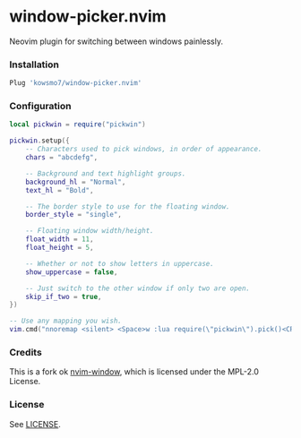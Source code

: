 # window-picker.nvim

Neovim plugin for switching between windows painlessly.

### Installation
```lua
Plug 'kowsmo7/window-picker.nvim'
```

### Configuration
```lua
local pickwin = require("pickwin")

pickwin.setup({
    -- Characters used to pick windows, in order of appearance.
    chars = "abcdefg",

    -- Background and text highlight groups.
    background_hl = "Normal",
    text_hl = "Bold",

    -- The border style to use for the floating window.
    border_style = "single",

    -- Floating window width/height.
    float_width = 11,
    float_height = 5,

    -- Whether or not to show letters in uppercase.
    show_uppercase = false,

    -- Just switch to the other window if only two are open.
    skip_if_two = true,
})

-- Use any mapping you wish.
vim.cmd("nnoremap <silent> <Space>w :lua require(\"pickwin\").pick()<CR>")
```

### Credits

This is a fork ok [nvim-window](https://gitlab.com/yorickpeterse/nvim-window/-/tree/main/), which is licensed under the MPL-2.0 License.

### License

See [LICENSE](LICENSE).

